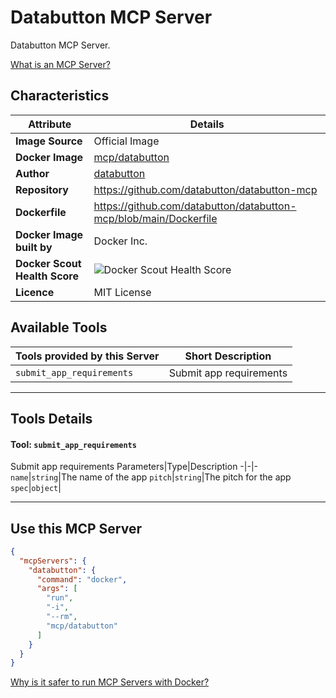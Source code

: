# Databutton MCP Server

Databutton MCP Server.

[What is an MCP Server?](https://www.anthropic.com/news/model-context-protocol)

## Characteristics
Attribute|Details|
|-|-|
**Image Source**|Official Image
**Docker Image**|[mcp/databutton](https://hub.docker.com/repository/docker/mcp/databutton)
**Author**|[databutton](https://github.com/databutton)
**Repository**|https://github.com/databutton/databutton-mcp
**Dockerfile**|https://github.com/databutton/databutton-mcp/blob/main/Dockerfile
**Docker Image built by**|Docker Inc.
**Docker Scout Health Score**| ![Docker Scout Health Score](https://api.scout.docker.com/v1/policy/insights/org-image-score/badge/mcp/databutton)
**Licence**|MIT License

## Available Tools
Tools provided by this Server|Short Description
-|-
`submit_app_requirements`|Submit app requirements|

---
## Tools Details

#### Tool: **`submit_app_requirements`**
Submit app requirements
Parameters|Type|Description
-|-|-
`name`|`string`|The name of the app
`pitch`|`string`|The pitch for the app
`spec`|`object`|

---
## Use this MCP Server

```json
{
  "mcpServers": {
    "databutton": {
      "command": "docker",
      "args": [
        "run",
        "-i",
        "--rm",
        "mcp/databutton"
      ]
    }
  }
}
```

[Why is it safer to run MCP Servers with Docker?](https://www.docker.com/blog/the-model-context-protocol-simplifying-building-ai-apps-with-anthropic-claude-desktop-and-docker/)
